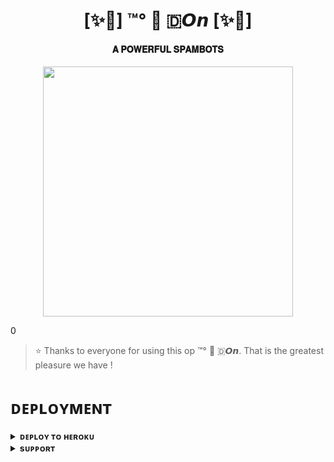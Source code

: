 <h1 align="center"><b>[✨🥀] ™°‌ 🫧 🇩‌𝙊𝙣 [✨🥀]</b></h1>

<h4 align="center"> 𝐀 𝐏𝐎𝐖𝐄𝐑𝐅𝐔𝐋 𝐒𝐏𝐀𝐌𝐁𝐎𝐓𝐒</h4>

<p align="center"><a href="https://t.me/don_spambot"><img src="https://graph.org/file/20231231_115058_043.jpg" width="400"></a></p>0


> ⭐️ Thanks to everyone for using this op ™°‌ 🫧 🇩‌𝙊𝙣. That is the greatest pleasure we have !


# ᴅᴇᴘʟᴏʏᴍᴇɴᴛ


<details>
<summary><b>ᴅᴇᴘʟᴏʏ ᴛᴏ ʜᴇʀᴏᴋᴜ</b></summary>
<br>

[![Deploy](https://www.herokucdn.com/deploy/button.svg)](https://dashboard.heroku.com/new?template=https://github.com/Donraj123s/Donspambot.git)

</details>


<details>
<summary><b>sᴜᴘᴘᴏʀᴛ</b></summary>
<br>

<a href="https://t.me/don_spambot"><img src="https://graph.org/file/20231231_115058_043.jpg/Join-Telegram%20Channel-red.svg?logo=Telegram"></a>

</details>
